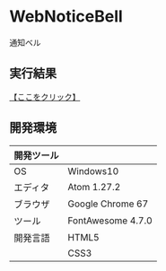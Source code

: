 # WebNoticeBell
通知ベル

## 実行結果
[【ここをクリック】](https://xekid78.github.io/WebNoticeBell/)

## 開発環境
| 開発ツール |  |
|:-|:-|
| OS | Windows10 |
| エディタ | Atom 1.27.2 |
| ブラウザ | Google Chrome 67 |
| ツール | FontAwesome 4.7.0 |
| 開発言語 | HTML5 |
| | CSS3 |
